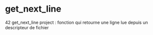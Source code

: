 # get_next_line
42 get_next_line project : 
fonction qui retourne une ligne lue
depuis un descripteur de fichier
